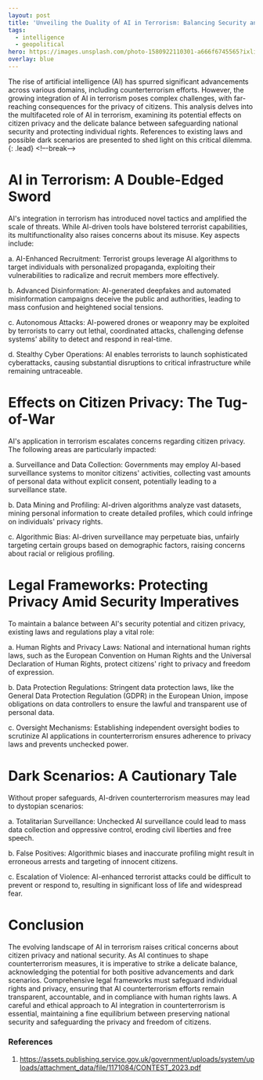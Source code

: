```yaml
---
layout: post
title: 'Unveiling the Duality of AI in Terrorism: Balancing Security and Citizen Privacy'
tags:
  - intelligence
  - geopolitical
hero: https://images.unsplash.com/photo-1580922110301-a666f6745565?ixlib=rb-4.0.3&ixid=M3wxMjA3fDB8MHxwaG90by1wYWdlfHx8fGVufDB8fHx8fA%3D%3D&auto=format&fit=crop&w=1470&q=80
overlay: blue
---
```


The rise of artificial intelligence (AI) has spurred significant advancements across various domains, including counterterrorism efforts. However, the growing integration of AI in terrorism poses complex challenges, with far-reaching consequences for the privacy of citizens. This analysis delves into the multifaceted role of AI in terrorism, examining its potential effects on citizen privacy and the delicate balance between safeguarding national security and protecting individual rights. References to existing laws and possible dark scenarios are presented to shed light on this critical dilemma. {: .lead} <!–-break-–> 

# AI in Terrorism: A Double-Edged Sword

AI's integration in terrorism has introduced novel tactics and amplified the scale of threats. While AI-driven tools have bolstered terrorist capabilities, its multifunctionality also raises concerns about its misuse. Key aspects include:

a. AI-Enhanced Recruitment: Terrorist groups leverage AI algorithms to target individuals with personalized propaganda, exploiting their vulnerabilities to radicalize and recruit members more effectively.

b. Advanced Disinformation: AI-generated deepfakes and automated misinformation campaigns deceive the public and authorities, leading to mass confusion and heightened social tensions.

c. Autonomous Attacks: AI-powered drones or weaponry may be exploited by terrorists to carry out lethal, coordinated attacks, challenging defense systems' ability to detect and respond in real-time.

d. Stealthy Cyber Operations: AI enables terrorists to launch sophisticated cyberattacks, causing substantial disruptions to critical infrastructure while remaining untraceable.

# Effects on Citizen Privacy: The Tug-of-War

AI's application in terrorism escalates concerns regarding citizen privacy. The following areas are particularly impacted:

a. Surveillance and Data Collection: Governments may employ AI-based surveillance systems to monitor citizens' activities, collecting vast amounts of personal data without explicit consent, potentially leading to a surveillance state.

b. Data Mining and Profiling: AI-driven algorithms analyze vast datasets, mining personal information to create detailed profiles, which could infringe on individuals' privacy rights.

c. Algorithmic Bias: AI-driven surveillance may perpetuate bias, unfairly targeting certain groups based on demographic factors, raising concerns about racial or religious profiling.

# Legal Frameworks: Protecting Privacy Amid Security Imperatives

To maintain a balance between AI's security potential and citizen privacy, existing laws and regulations play a vital role:

a. Human Rights and Privacy Laws: National and international human rights laws, such as the European Convention on Human Rights and the Universal Declaration of Human Rights, protect citizens' right to privacy and freedom of expression.

b. Data Protection Regulations: Stringent data protection laws, like the General Data Protection Regulation (GDPR) in the European Union, impose obligations on data controllers to ensure the lawful and transparent use of personal data.

c. Oversight Mechanisms: Establishing independent oversight bodies to scrutinize AI applications in counterterrorism ensures adherence to privacy laws and prevents unchecked power.

# Dark Scenarios: A Cautionary Tale

Without proper safeguards, AI-driven counterterrorism measures may lead to dystopian scenarios:

a. Totalitarian Surveillance: Unchecked AI surveillance could lead to mass data collection and oppressive control, eroding civil liberties and free speech.

b. False Positives: Algorithmic biases and inaccurate profiling might result in erroneous arrests and targeting of innocent citizens.

c. Escalation of Violence: AI-enhanced terrorist attacks could be difficult to prevent or respond to, resulting in significant loss of life and widespread fear.

# Conclusion

The evolving landscape of AI in terrorism raises critical concerns about citizen privacy and national security. As AI continues to shape counterterrorism measures, it is imperative to strike a delicate balance, acknowledging the potential for both positive advancements and dark scenarios. Comprehensive legal frameworks must safeguard individual rights and privacy, ensuring that AI counterterrorism efforts remain transparent, accountable, and in compliance with human rights laws. A careful and ethical approach to AI integration in counterterrorism is essential, maintaining a fine equilibrium between preserving national security and safeguarding the privacy and freedom of citizens.

### References
1. https://assets.publishing.service.gov.uk/government/uploads/system/uploads/attachment_data/file/1171084/CONTEST_2023.pdf